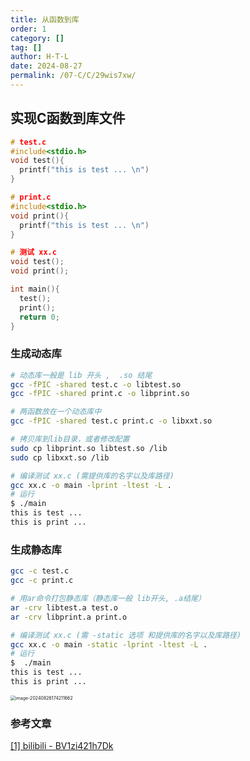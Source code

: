 ```yaml
---
title: 从函数到库
order: 1
category: []
tag: []
author: H·T·L
date: 2024-08-27
permalink: /07-C/C/29wis7xw/
---
```





## 实现C函数到库文件

```c
# test.c
#include<stdio.h>
void test(){
  printf("this is test ... \n")
}

# print.c
#include<stdio.h>
void print(){
  printf("this is test ... \n")
}

# 测试 xx.c
void test();
void print();

int main(){
  test();
  print();
  return 0;
}
```



### 生成动态库

```sh
# 动态库一般是 lib 开头 ,  .so 结尾
gcc -fPIC -shared test.c -o libtest.so
gcc -fPIC -shared print.c -o libprint.so

# 两函数放在一个动态库中
gcc -fPIC -shared test.c print.c -o libxxt.so

# 拷贝库到lib目录，或者修改配置
sudo cp libprint.so libtest.so /lib
sudo cp libxxt.so /lib

# 编译测试 xx.c (需提供库的名字以及库路径)
gcc xx.c -o main -lprint -ltest -L .
# 运行
$ ./main
this is test ...
this is print ...
```

### 生成静态库

```sh
gcc -c test.c
gcc -c print.c

# 用ar命令打包静态库（静态库一般 lib开头, .a结尾）
ar -crv libtest.a test.o
ar -crv libprint.a print.o

# 编译测试 xx.c (需 -static 选项 和提供库的名字以及库路径)
gcc xx.c -o main -static -lprint -ltest -L .
# 运行
$  ./main
this is test ...
this is print ...
```

<img src="https://images.hicoding.top/i/2024/08/26/st7sq7-3.webp" alt="image-20240826174211662" style="zoom: 50%;" />



### 参考文章

[[1] bilibili - BV1zi421h7Dk](https://www.bilibili.com/video/BV1zi421h7Dk/?spm_id_from=333.1007.top_right_bar_window_history.content.click&vd_source=b228bd46ba1fa2f17fbfc85871bb7759) 